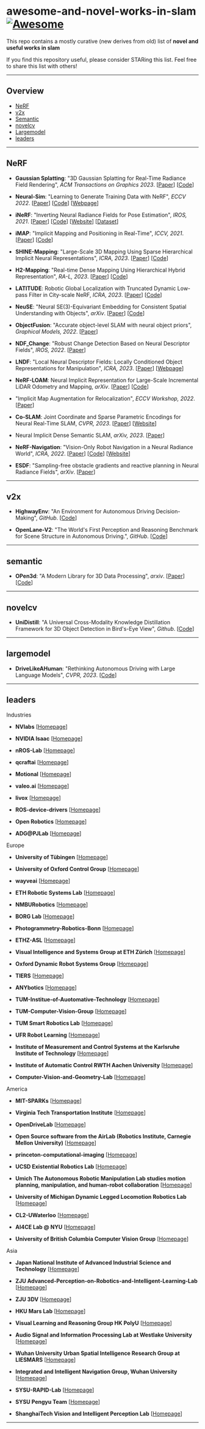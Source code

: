 # awesome-and-novel-works-in-slam [![Awesome](https://cdn.rawgit.com/sindresorhus/awesome/d7305f38d29fed78fa85652e3a63e154dd8e8829/media/badge.svg)](https://github.com/sindresorhus/awesome)

This repo contains a mostly curative (new derives from old) list of **novel and useful works in slam** <br>

If you find this repository useful, please consider STARing this list. Feel free to share this list with others!

---
## Overview

  - [NeRF](#nerf)
  - [v2x](#v2x)
  - [Semantic](#semantic)
  - [novelcv](#novelcv)
  - [Largemodel](#largemodel)
  - [leaders](#leaders)

---

## NeRF
* **Gaussian Splatting**: "3D Gaussian Splatting for Real-Time Radiance Field Rendering", *ACM Transactions on Graphics 2023*.  [[Paper](https://repo-sam.inria.fr/fungraph/3d-gaussian-splatting/)] [[Code](https://github.com/graphdeco-inria/gaussian-splatting)]

* **Neural-Sim**: "Learning to Generate Training Data with NeRF", *ECCV 2022*.  [[Paper](https://arxiv.org/pdf/2207.11368.pdf)] [[Code](https://github.com/gyhandy/Neural-Sim-NeRF)] [[Webpage](https://fylwen.github.io/disp6d.html)]


* **iNeRF**: "Inverting Neural Radiance Fields for Pose Estimation", *IROS, 2021*. [[Paper](https://arxiv.org/pdf/2012.05877.pdf)] [[Code](https://github.com/yenchenlin/iNeRF-public)] [[Website](https://yenchenlin.me/inerf/)] [[Dataset](https://github.com/BerkeleyAutomation/dex-nerf-datasets)]

* **iMAP**: "Implicit Mapping and Positioning in Real-Time", *ICCV, 2021*. [[Paper](https://arxiv.org/abs/2103.12352)] [[Code](https://edgarsucar.github.io/iMAP/)]

* **SHINE-Mapping**: "Large-Scale 3D Mapping Using Sparse Hierarchical Implicit Neural Representations", *ICRA, 2023*. [[Paper](https://arxiv.org/pdf/2210.02299.pdf)] [[Code](https://github.com/PRBonn/SHINE_mapping)]

* **H2-Mapping**: "Real-time Dense Mapping Using Hierarchical Hybrid Representation", *RA-L, 2023*. [[Paper](https://arxiv.org/pdf/2306.03207.pdf)] [[Code](https://github.com/SYSU-STAR/H2-Mapping)]

* **LATITUDE**: Robotic Global Localization with Truncated Dynamic Low-pass Filter in City-scale NeRF, *ICRA,  2023*. [[Paper](https://arxiv.org/pdf/2209.09357.pdf)] [[Code](https://github.com/jike5/LATITUDE)]


* **NeuSE**: "Neural SE(3)-Equivariant Embedding for Consistent Spatial Understanding with Objects", *arXiv*. [[Paper](https://arxiv.org/pdf/2303.07308.pdf)] [[Code](https://neuse-slam.github.io/neuse/)]

* **ObjectFusion**: "Accurate object-level SLAM with neural object priors", *Graphical Models,  2022*. [[Paper](https://www.sciencedirect.com/science/article/pii/S1524070322000418)]

* **NDF_Change**: "Robust Change Detection Based on Neural Descriptor Fields", *IROS, 2022*. [[Paper](https://ieeexplore.ieee.org/stamp/stamp.jsp?tp=&arnumber=9981246)]

* **LNDF**: "Local Neural Descriptor Fields: Locally Conditioned Object Representations for Manipulation", *ICRA, 2023*. [[Paper](https://arxiv.org/abs/2302.03573)] [[Webpage](https://elchun.github.io/lndf/)]

- **NeRF-LOAM**: Neural Implicit Representation for Large-Scale Incremental LiDAR Odometry and Mapping, *arXiv*. [[Paper](https://arxiv.org/pdf/2303.10709.pdf)] [[Code](https://github.com/JunyuanDeng/NeRF-LOAM)]

* "Implicit Map Augmentation for Relocalization", *ECCV Workshop, 2022*. [[Paper](https://link.springer.com/chapter/10.1007/978-3-031-25066-8_36)]

*  **Co-SLAM**: Joint Coordinate and Sparse Parametric Encodings for Neural Real-Time SLAM, *CVPR, 2023*. [[Paper](https://arxiv.org/pdf/2304.14377.pdf)] [[Website](https://hengyiwang.github.io/projects/CoSLAM)]
*  Neural Implicit Dense Semantic SLAM, *arXiv, 2023*. [[Paper](https://arxiv.org/pdf/2304.14560.pdf)]

* **NeRF-Navigation**: "Vision-Only Robot Navigation in a Neural Radiance World", *ICRA, 2022*. [[Paper](https://mikh3x4.github.io/nerf-navigation/assets/NeRF_Navigation.pdf)] [[Code](https://github.com/mikh3x4/nerf-navigation)] [[Website](https://mikh3x4.github.io/nerf-navigation/)] 


* **ESDF**: "Sampling-free obstacle gradients and reactive planning in Neural Radiance Fields", *arXiv*. [[Paper](https://arxiv.org/abs/2205.01389)]

---
## v2x

* **HighwayEnv**: "An Environment for Autonomous Driving Decision-Making", *GitHub*. [[Code](https://github.com/Farama-Foundation/HighwayEnv)]

* **OpenLane-V2**: "The World's First Perception and Reasoning Benchmark for Scene Structure in Autonomous Driving.", *GitHub*. [[Code](https://github.com/OpenDriveLab/OpenLane-V2)]



---
## semantic

* **OPen3d**: "A Modern Library for 3D Data Processing", *arxiv*. [[Paper](https://arxiv.org/abs/1801.09847)] [[Code](https://github.com/isl-org/Open3D-ML)]


---
## novelcv

* **UniDistill**: "A Universal Cross-Modality Knowledge Distillation Framework for 3D Object Detection in Bird's-Eye View", *Github*. [[Code](https://github.com/megvii-research/CVPR2023-UniDistill)]


---
## largemodel

* **DriveLikeAHuman**: "Rethinking Autonomous Driving with Large Language Models", *CVPR, 2023*. [[Code](https://github.com/PJLab-ADG/DriveLikeAHuman)]



----
## leaders

Industries

* **NVlabs** [[Homepage](https://github.com/NVlabs)]

* **NVIDIA Isaac** [[Homepage](https://github.com/nvidia-isaac)]

* **nROS-Lab** [[Homepage](https://github.com/HITSZ-NRSL)]

* **qcraftai** [[Homepage](https://github.com/qcraftai)]

* **Motional** [[Homepage](https://github.com/nutonomy)]

* **valeo.ai** [[Homepage](https://github.com/valeoai)]

* **livox** [[Homepage](https://github.com/Livox-SDK)]

* **ROS-device-drivers** [[Homepage](https://github.com/ros-drivers)]

* **Open Robotics** [[Homepage](https://github.com/osrf)]

* **ADG@PJLab** [[Homepage](https://github.com/PJLab-ADG)]

Europe 

* **University of Tübingen** [[Homepage](https://github.com/autonomousvision)]

* **University of Oxford Control Group** [[Homepage](https://github.com/oxfordcontrol)]

* **wayveai** [[Homepage](https://github.com/wayveai)]

* **ETH Robotic Systems Lab** [[Homepage](https://github.com/leggedrobotics)]

* **NMBURobotics** [[Homepage](https://github.com/NMBURobotics)]

* **BORG Lab** [[Homepage](https://github.com/borglab)]

* **Photogrammetry-Robotics-Bonn** [[Homepage](https://github.com/PRBonn)]

* **ETHZ-ASL** [[Homepage](https://github.com/ethz-asl)]

* **Visual Intelligence and Systems Group at ETH Zürich** [[Homepage](https://github.com/SysCV)]

* **Oxford Dynamic Robot Systems Group** [[Homepage](https://github.com/ori-drs)]

* **TIERS** [[Homepage](https://github.com/TIERS)]

* **ANYbotics** [[Homepage](https://github.com/ANYbotics)]

* **TUM-Institue-of-Auotomative-Technology** [[Homepage](https://github.com/TUMFTM)]

* **TUM-Computer-Vision-Group** [[Homepage](https://github.com/tum-vision)]

* **TUM Smart Robotics Lab** [[Homepage](https://github.com/smartroboticslab)]

* **UFR Robot Learning** [[Homepage](https://github.com/robot-learning-freiburg)]

* **Institute of Measurement and Control Systems at the Karlsruhe Institute of Technology** [[Homepage](https://github.com/KIT-MRT)]

* **Institute of Automatic Control RWTH Aachen University** [[Homepage](https://github.com/rwth-irt)]

* **Computer-Vision-and-Geometry-Lab** [[Homepage](https://github.com/cvg)]

America

* **MIT-SPARKs** [[Homepage](https://github.com/MIT-SPARK)]

* **Virginia Tech Transportation Institute** [[Homepage](https://github.com/VTTI)]

* **OpenDriveLab** [[Homepage](https://github.com/OpenDriveLab)]

* **Open Source software from the AirLab (Robotics Institute, Carnegie Mellon University)** [[Homepage](https://github.com/castacks)]

* **princeton-computational-imaging** [[Homepage](https://github.com/princeton-computational-imaging)]

* **UCSD Existential Robotics Lab** [[Homepage](https://github.com/ExistentialRobotics)]

* **Umich The Autonomous Robotic Manipulation Lab studies motion planning, manipulation, and human-robot collaboration** [[Homepage](https://github.com/UM-ARM-Lab)]

* **University of Michigan Dynamic Legged Locomotion Robotics Lab** [[Homepage](https://github.com/UMich-BipedLab)]

* **CL2-UWaterloo** [[Homepage](https://github.com/CL2-UWaterloo)]

* **AI4CE Lab @ NYU** [[Homepage](https://github.com/ai4ce)]

* **University of British Columbia Computer Vision Group** [[Homepage](https://github.com/ubc-vision)]

Asia

* **Japan National Institute of Advanced Industrial Science and Technology** [[Homepage](https://github.com/SMRT-AIST)]

* **ZJU Advanced-Perception-on-Robotics-and-Intelligent-Learning-Lab** [[Homepage](https://github.com/APRIL-ZJU)]

* **ZJU 3DV** [[Homepage](https://github.com/zju3dv)]

* **HKU Mars Lab** [[Homepage](https://github.com/hku-mars)]

* **Visual Learning and Reasoning Group HK PolyU** [[Homepage](https://github.com/vLAR-group)]

* **Audio Signal and Information Processing Lab at Westlake University** [[Homepage](https://github.com/Audio-WestlakeU)]

* **Wuhan University Urban Spatial Intelligence Research Group at LIESMARS** [[Homepage](https://github.com/WHU-USI3DV)]

* **Integrated and Intelligent Navigation Group, Wuhan University** [[Homepage](https://github.com/i2Nav-WHU)]

* **SYSU-RAPID-Lab** [[Homepage](https://github.com/SYSU-RoboticsLab)]

* **SYSU Pengyu Team** [[Homepage](https://github.com/PengYu-Team)]

* **ShanghaiTech Vision and Intelligent Perception Lab** [[Homepage](https://github.com/svip-lab)]

----
